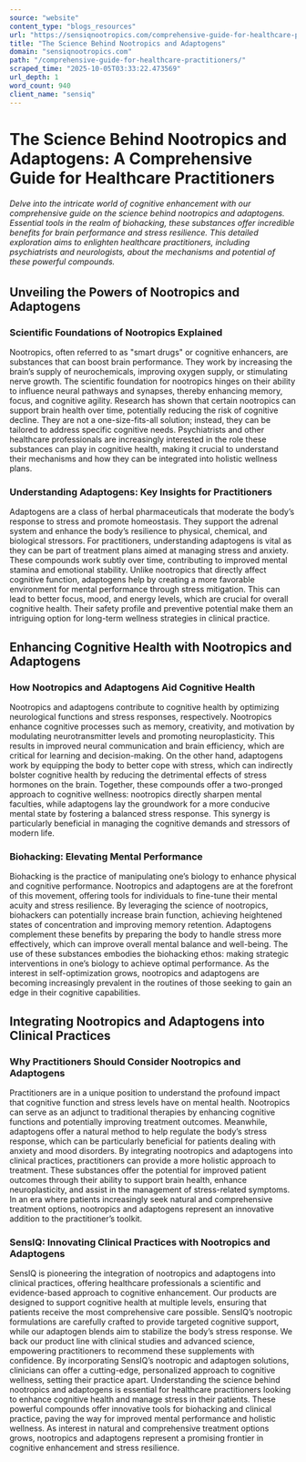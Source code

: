 ```yaml
---
source: "website"
content_type: "blogs_resources"
url: "https://sensiqnootropics.com/comprehensive-guide-for-healthcare-practitioners/"
title: "The Science Behind Nootropics and Adaptogens"
domain: "sensiqnootropics.com"
path: "/comprehensive-guide-for-healthcare-practitioners/"
scraped_time: "2025-10-05T03:33:22.473569"
url_depth: 1
word_count: 940
client_name: "sensiq"
---
```


# The Science Behind Nootropics and Adaptogens: A Comprehensive Guide for Healthcare Practitioners

###### Delve into the intricate world of cognitive enhancement with our comprehensive guide on the science behind nootropics and adaptogens. Essential tools in the realm of biohacking, these substances offer incredible benefits for brain performance and stress resilience. This detailed exploration aims to enlighten healthcare practitioners, including psychiatrists and neurologists, about the mechanisms and potential of these powerful compounds.

## Unveiling the Powers of Nootropics and Adaptogens

### Scientific Foundations of Nootropics Explained

Nootropics, often referred to as "smart drugs" or cognitive enhancers, are substances that can boost brain performance. They work by increasing the brain’s supply of neurochemicals, improving oxygen supply, or stimulating nerve growth. The scientific foundation for nootropics hinges on their ability to influence neural pathways and synapses, thereby enhancing memory, focus, and cognitive agility. Research has shown that certain nootropics can support brain health over time, potentially reducing the risk of cognitive decline. They are not a one-size-fits-all solution; instead, they can be tailored to address specific cognitive needs. Psychiatrists and other healthcare professionals are increasingly interested in the role these substances can play in cognitive health, making it crucial to understand their mechanisms and how they can be integrated into holistic wellness plans.

### Understanding Adaptogens: Key Insights for Practitioners

Adaptogens are a class of herbal pharmaceuticals that moderate the body’s response to stress and promote homeostasis. They support the adrenal system and enhance the body’s resilience to physical, chemical, and biological stressors. For practitioners, understanding adaptogens is vital as they can be part of treatment plans aimed at managing stress and anxiety. These compounds work subtly over time, contributing to improved mental stamina and emotional stability. Unlike nootropics that directly affect cognitive function, adaptogens help by creating a more favorable environment for mental performance through stress mitigation. This can lead to better focus, mood, and energy levels, which are crucial for overall cognitive health. Their safety profile and preventive potential make them an intriguing option for long-term wellness strategies in clinical practice.

## Enhancing Cognitive Health with Nootropics and Adaptogens

### How Nootropics and Adaptogens Aid Cognitive Health

Nootropics and adaptogens contribute to cognitive health by optimizing neurological functions and stress responses, respectively. Nootropics enhance cognitive processes such as memory, creativity, and motivation by modulating neurotransmitter levels and promoting neuroplasticity. This results in improved neural communication and brain efficiency, which are critical for learning and decision-making. On the other hand, adaptogens work by equipping the body to better cope with stress, which can indirectly bolster cognitive health by reducing the detrimental effects of stress hormones on the brain. Together, these compounds offer a two-pronged approach to cognitive wellness: nootropics directly sharpen mental faculties, while adaptogens lay the groundwork for a more conducive mental state by fostering a balanced stress response. This synergy is particularly beneficial in managing the cognitive demands and stressors of modern life.

### Biohacking: Elevating Mental Performance

Biohacking is the practice of manipulating one’s biology to enhance physical and cognitive performance. Nootropics and adaptogens are at the forefront of this movement, offering tools for individuals to fine-tune their mental acuity and stress resilience. By leveraging the science of nootropics, biohackers can potentially increase brain function, achieving heightened states of concentration and improving memory retention. Adaptogens complement these benefits by preparing the body to handle stress more effectively, which can improve overall mental balance and well-being. The use of these substances embodies the biohacking ethos: making strategic interventions in one’s biology to achieve optimal performance. As the interest in self-optimization grows, nootropics and adaptogens are becoming increasingly prevalent in the routines of those seeking to gain an edge in their cognitive capabilities.

## Integrating Nootropics and Adaptogens into Clinical Practices

### Why Practitioners Should Consider Nootropics and Adaptogens

Practitioners are in a unique position to understand the profound impact that cognitive function and stress levels have on mental health. Nootropics can serve as an adjunct to traditional therapies by enhancing cognitive functions and potentially improving treatment outcomes. Meanwhile, adaptogens offer a natural method to help regulate the body’s stress response, which can be particularly beneficial for patients dealing with anxiety and mood disorders. By integrating nootropics and adaptogens into clinical practices, practitioners can provide a more holistic approach to treatment. These substances offer the potential for improved patient outcomes through their ability to support brain health, enhance neuroplasticity, and assist in the management of stress-related symptoms. In an era where patients increasingly seek natural and comprehensive treatment options, nootropics and adaptogens represent an innovative addition to the practitioner’s toolkit.

### SensIQ: Innovating Clinical Practices with Nootropics and Adaptogens

SensIQ is pioneering the integration of nootropics and adaptogens into clinical practices, offering healthcare professionals a scientific and evidence-based approach to cognitive enhancement. Our products are designed to support cognitive health at multiple levels, ensuring that patients receive the most comprehensive care possible. SensIQ’s nootropic formulations are carefully crafted to provide targeted cognitive support, while our adaptogen blends aim to stabilize the body’s stress response. We back our product line with clinical studies and advanced science, empowering practitioners to recommend these supplements with confidence. By incorporating SensIQ’s nootropic and adaptogen solutions, clinicians can offer a cutting-edge, personalized approach to cognitive wellness, setting their practice apart. Understanding the science behind nootropics and adaptogens is essential for healthcare practitioners looking to enhance cognitive health and manage stress in their patients. These powerful compounds offer innovative tools for biohacking and clinical practice, paving the way for improved mental performance and holistic wellness. As interest in natural and comprehensive treatment options grows, nootropics and adaptogens represent a promising frontier in cognitive enhancement and stress resilience.